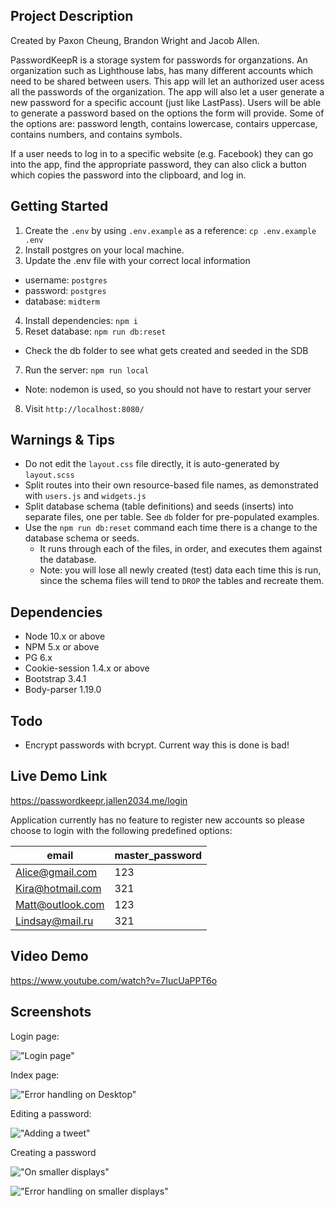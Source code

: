 ## Project Description

Created by Paxon Cheung, Brandon Wright and Jacob Allen.

PasswordKeepR is a storage system for passwords for organzations. An organization such as Lighthouse labs, has many different accounts which need to be shared between users. This app will let an authorized user acess all the passwords of the organization. The app will also let a user generate a new password for a specific account (just like LastPass). Users will be able to generate a password based on the options the form will provide. Some of the options are: password length, contains lowercase, contairs uppercase, contains numbers, and contains symbols.

If a user needs to log in to a specific website (e.g. Facebook) they can go into the app, find the appropriate password, they can also click a button which copies the password into the clipboard, and log in.

## Getting Started

1. Create the `.env` by using `.env.example` as a reference: `cp .env.example .env`
2. Install postgres on your local machine.
3. Update the .env file with your correct local information 
  - username: `postgres` 
  - password: `postgres` 
  - database: `midterm`
4. Install dependencies: `npm i`
6. Reset database: `npm run db:reset`
  - Check the db folder to see what gets created and seeded in the SDB
7. Run the server: `npm run local`
  - Note: nodemon is used, so you should not have to restart your server
8. Visit `http://localhost:8080/`

## Warnings & Tips

- Do not edit the `layout.css` file directly, it is auto-generated by `layout.scss`
- Split routes into their own resource-based file names, as demonstrated with `users.js` and `widgets.js`
- Split database schema (table definitions) and seeds (inserts) into separate files, one per table. See `db` folder for pre-populated examples. 
- Use the `npm run db:reset` command each time there is a change to the database schema or seeds. 
  - It runs through each of the files, in order, and executes them against the database. 
  - Note: you will lose all newly created (test) data each time this is run, since the schema files will tend to `DROP` the tables and recreate them.

## Dependencies

- Node 10.x or above
- NPM 5.x or above
- PG 6.x
- Cookie-session 1.4.x or above
- Bootstrap 3.4.1
- Body-parser 1.19.0

## Todo

- Encrypt passwords with bcrypt. Current way this is done is bad! 

## Live Demo Link 

https://passwordkeepr.jallen2034.me/login

Application currently has no feature to register new accounts so please choose to login with the following predefined options:

|      email       | master_password |
|------------------|-----------------|
| Alice@gmail.com  | 123             |
| Kira@hotmail.com | 321             | 
| Matt@outlook.com | 123             |
| Lindsay@mail.ru  | 321             | 

## Video Demo

https://www.youtube.com/watch?v=7IucUaPPT6o

## Screenshots

Login page:

!["Login page"](https://github.com/frameDoubt/passwordKeepR/blob/master/docs/1.png)

Index page:

!["Error handling on Desktop"](https://github.com/frameDoubt/passwordKeepR/blob/master/docs/2.png)

Editing a password:

!["Adding a tweet"](https://github.com/frameDoubt/passwordKeepR/blob/master/docs/3.png)

Creating a password

!["On smaller displays"](https://github.com/frameDoubt/passwordKeepR/blob/master/docs/4.png)

!["Error handling on smaller displays"](https://github.com/frameDoubt/passwordKeepR/blob/master/docs/5.png)
